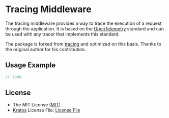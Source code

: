 # Tracing Middleware

The tracing middleware provides a way to trace the execution of a request through the application. It is based on the [OpenTelemetry](http://opentelemetry.io/) standard and can be used with any tracer that implements this standard.

The package is forked from [tracing](https://github.com/go-kratos/kratos/tree/8b8dc4b0f8bebb76939780f59734c20c265669c5/middleware/tracing) and optimized on this basis. Thanks to the original author for his contribution.

## Usage Example

```go
// todo
```

## License

- The MIT License ([MIT](https://github.com/go-kratos-ecosystem/components/blob/2.x/LICENSE)). 
- [Kratos](https://github.com/go-kratos/kratos) License File: [License File](https://github.com/go-kratos/kratos/blob/8b8dc4b0f8bebb76939780f59734c20c265669c5/LICENSE)
